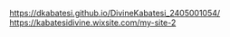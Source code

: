 https://dkabatesi.github.io/DivineKabatesi_2405001054/
https://kabatesidivine.wixsite.com/my-site-2
